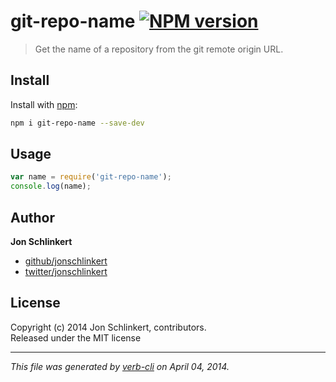 # git-repo-name [![NPM version](https://badge.fury.io/js/git-repo-name.png)](http://badge.fury.io/js/git-repo-name)

> Get the name of a repository from the git remote origin URL.

## Install
Install with [npm](npmjs.org):

```bash
npm i git-repo-name --save-dev
```


## Usage

```js
var name = require('git-repo-name');
console.log(name);
```

## Author

**Jon Schlinkert**

+ [github/jonschlinkert](https://github.com/jonschlinkert)
+ [twitter/jonschlinkert](http://twitter.com/jonschlinkert)

## License
Copyright (c) 2014 Jon Schlinkert, contributors.  
Released under the MIT license

***

_This file was generated by [verb-cli](https://github.com/assemble/verb-cli) on April 04, 2014._